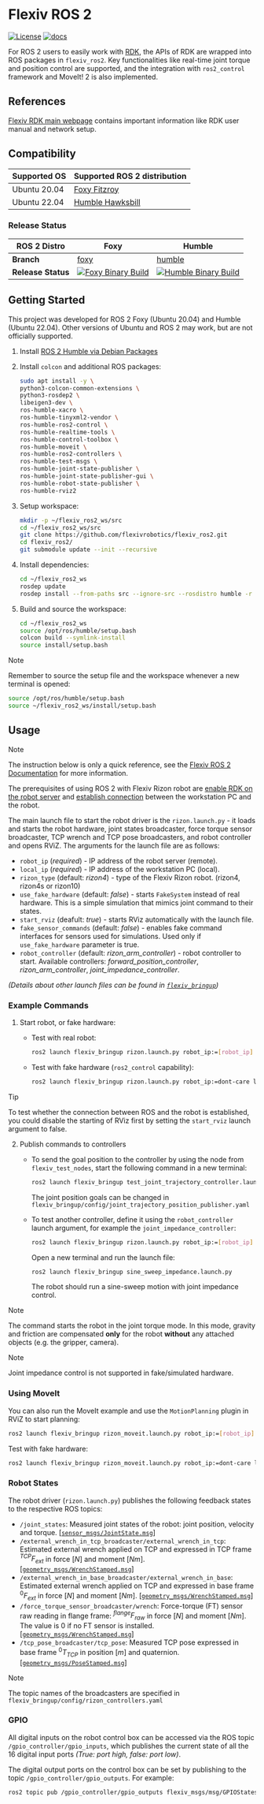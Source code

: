 # Flexiv ROS 2

[![License](https://img.shields.io/badge/License-Apache%202.0-blue.svg)](https://opensource.org/licenses/Apache-2.0) [![docs](https://img.shields.io/badge/docs-sphinx-yellow)](https://rdk.flexiv.com/manual/ros2_packages.html)

For ROS 2 users to easily work with [RDK](https://github.com/flexivrobotics/flexiv_rdk), the APIs of RDK are wrapped into ROS packages in `flexiv_ros2`. Key functionalities like real-time joint torque and position control are supported, and the integration with `ros2_control` framework and MoveIt! 2 is also implemented.

## References

[Flexiv RDK main webpage](https://rdk.flexiv.com/) contains important information like RDK user manual and network setup.

## Compatibility

| **Supported OS** | **Supported ROS 2 distribution**                              |
| ---------------- | ------------------------------------------------------------- |
| Ubuntu 20.04     | [Foxy Fitzroy](https://docs.ros.org/en/foxy/index.html)       |
| Ubuntu 22.04     | [Humble Hawksbill](https://docs.ros.org/en/humble/index.html) |

### Release Status

| **ROS 2 Distro**   | Foxy                                                            | Humble                                                |
| ------------------ | --------------------------------------------------------------- | ----------------------------------------------------- |
| **Branch**         | [foxy](https://github.com/flexivrobotics/flexiv_ros2/tree/foxy) | [humble](https://github.com/flexivrobotics/flexiv_ros2) |
| **Release Status** | [![Foxy Binary Build](https://github.com/flexivrobotics/flexiv_ros2/actions/workflows/foxy-binary-build.yml/badge.svg?branch=foxy)](https://github.com/flexivrobotics/flexiv_ros2/actions/workflows/foxy-binary-build.yml) | [![Humble Binary Build](https://github.com/flexivrobotics/flexiv_ros2/actions/workflows/humble-binary-build.yml/badge.svg?branch=humble)](https://github.com/flexivrobotics/flexiv_ros2/actions/workflows/humble-binary-build.yml) |

## Getting Started

This project was developed for ROS 2 Foxy (Ubuntu 20.04) and Humble (Ubuntu 22.04). Other versions of Ubuntu and ROS 2 may work, but are not officially supported.

1. Install [ROS 2 Humble via Debian Packages](https://docs.ros.org/en/humble/Installation/Ubuntu-Install-Debians.html)

2. Install `colcon` and additional ROS packages:

   ```bash
   sudo apt install -y \
   python3-colcon-common-extensions \
   python3-rosdep2 \
   libeigen3-dev \
   ros-humble-xacro \
   ros-humble-tinyxml2-vendor \
   ros-humble-ros2-control \
   ros-humble-realtime-tools \
   ros-humble-control-toolbox \
   ros-humble-moveit \
   ros-humble-ros2-controllers \
   ros-humble-test-msgs \
   ros-humble-joint-state-publisher \
   ros-humble-joint-state-publisher-gui \
   ros-humble-robot-state-publisher \
   ros-humble-rviz2
   ```

3. Setup workspace:

   ```bash
   mkdir -p ~/flexiv_ros2_ws/src
   cd ~/flexiv_ros2_ws/src
   git clone https://github.com/flexivrobotics/flexiv_ros2.git
   cd flexiv_ros2/
   git submodule update --init --recursive
   ```

4. Install dependencies:

   ```bash
   cd ~/flexiv_ros2_ws
   rosdep update
   rosdep install --from-paths src --ignore-src --rosdistro humble -r -y
   ```

5. Build and source the workspace:

   ```bash
   cd ~/flexiv_ros2_ws
   source /opt/ros/humble/setup.bash
   colcon build --symlink-install
   source install/setup.bash
   ```

> [!NOTE]
> Remember to source the setup file and the workspace whenever a new terminal is opened:
> ```bash
> source /opt/ros/humble/setup.bash
> source ~/flexiv_ros2_ws/install/setup.bash
> ```

## Usage

> [!NOTE]
> The instruction below is only a quick reference, see the [Flexiv ROS 2 Documentation](https://rdk.flexiv.com/manual/ros2_packages.html) for more information.

The prerequisites of using ROS 2 with Flexiv Rizon robot are [enable RDK on the robot server](https://rdk.flexiv.com/manual/getting_started.html#activate-rdk-server) and [establish connection](https://rdk.flexiv.com/manual/getting_started.html#establish-connection) between the workstation PC and the robot.

The main launch file to start the robot driver is the `rizon.launch.py` - it loads and starts the robot hardware, joint states broadcaster, force torque sensor broadcaster, TCP wrench and TCP pose broadcasters, and robot controller and opens RViZ. The arguments for the launch file are as follows:

- `robot_ip` (*required*) - IP address of the robot server (remote).
- `local_ip` (*required*) - IP address of the workstation PC (local).
- `rizon_type` (default: *rizon4*) - type of the Flexiv Rizon robot. (rizon4, rizon4s or rizon10)
- `use_fake_hardware` (default: *false*) - starts `FakeSystem` instead of real hardware. This is a simple simulation that mimics joint command to their states.
- `start_rviz` (deafult: *true*) - starts RViz automatically with the launch file.
- `fake_sensor_commands` (default: *false*) - enables fake command interfaces for sensors used for simulations. Used only if `use_fake_hardware` parameter is true.
- `robot_controller` (default: *rizon_arm_controller*) - robot controller to start. Available controllers: *forward_position_controller*, *rizon_arm_controller*, *joint_impedance_controller*.

*(Details about other launch files can be found in [`flexiv_bringup`](/flexiv_bringup))*

### Example Commands

1. Start robot, or fake hardware:

   - Test with real robot:

     ```bash
     ros2 launch flexiv_bringup rizon.launch.py robot_ip:=[robot_ip] local_ip:=[local_ip] rizon_type:=rizon4
     ```

   - Test with fake hardware (`ros2_control` capability):

     ```bash
     ros2 launch flexiv_bringup rizon.launch.py robot_ip:=dont-care local_ip:=dont-care use_fake_hardware:=true
     ```

> [!TIP]
> To test whether the connection between ROS and the robot is established, you could disable the starting of RViz first by setting the `start_rviz` launch argument to false.

2. Publish commands to controllers

   - To send the goal position to the controller by using the node from `flexiv_test_nodes`, start the following command in a new terminal:

     ```bash
     ros2 launch flexiv_bringup test_joint_trajectory_controller.launch.py
     ```

     The joint position goals can be changed in `flexiv_bringup/config/joint_trajectory_position_publisher.yaml`
   - To test another controller, define it using the `robot_controller` launch argument, for example the `joint_impedance_controller`:

     ```bash
     ros2 launch flexiv_bringup rizon.launch.py robot_ip:=[robot_ip] local_ip:=[local_ip] robot_controller:=joint_impedance_controller
     ```

     Open a new terminal and run the launch file:

     ```bash
     ros2 launch flexiv_bringup sine_sweep_impedance.launch.py
     ```

     The robot should run a sine-sweep motion with joint impedance control.

> [!NOTE]
> The command starts the robot in the joint torque mode. In this mode, gravity and friction are compensated **only** for the robot **without** any attached objects (e.g. the gripper, camera).

> [!NOTE]
> Joint impedance control is not supported in fake/simulated hardware.

### Using MoveIt

You can also run the MoveIt example and use the `MotionPlanning` plugin in RViZ to start planning:

```bash
ros2 launch flexiv_bringup rizon_moveit.launch.py robot_ip:=[robot_ip] local_ip:=[local_ip]
```

Test with fake hardware:

```bash
ros2 launch flexiv_bringup rizon_moveit.launch.py robot_ip:=dont-care local_ip:=dont-care use_fake_hardware:=true
```

### Robot States

The robot driver (`rizon.launch.py`) publishes the following feedback states to the respective ROS topics:

- `/joint_states`: Measured joint states of the robot: joint position, velocity and torque. [[`sensor_msgs/JointState.msg`](https://docs.ros.org/en/noetic/api/sensor_msgs/html/msg/JointState.html)]
- `/external_wrench_in_tcp_broadcaster/external_wrench_in_tcp`: Estimated external wrench applied on TCP and expressed in TCP frame $^{TCP}F_{ext}$ in force $[N]$ and moment $[Nm]$. [[`geometry_msgs/WrenchStamped.msg`](https://docs.ros.org/en/noetic/api/geometry_msgs/html/msg/WrenchStamped.html)]
- `/external_wrench_in_base_broadcaster/external_wrench_in_base`: Estimated external wrench applied on TCP and expressed in base frame $^{0}F_{ext}$ in force $[N]$ and moment $[Nm]$. [[`geometry_msgs/WrenchStamped.msg`](https://docs.ros.org/en/noetic/api/geometry_msgs/html/msg/WrenchStamped.html)]
- `/force_torque_sensor_broadcaster/wrench`: Force-torque (FT) sensor raw reading in flange frame: $^{flange}F_{raw}$ in force $[N]$ and moment $[Nm]$. The value is 0 if no FT sensor is installed. [[`geometry_msgs/WrenchStamped.msg`](https://docs.ros.org/en/noetic/api/geometry_msgs/html/msg/WrenchStamped.html)]
- `/tcp_pose_broadcaster/tcp_pose`: Measured TCP pose expressed in base frame $^{0}T_{TCP}$ in position $[m]$ and quaternion. [[`geometry_msgs/PoseStamped.msg`](https://docs.ros.org/en/noetic/api/geometry_msgs/html/msg/PoseStamped.html)]

> [!NOTE]
> The topic names of the broadcasters are specified in `flexiv_bringup/config/rizon_controllers.yaml`

### GPIO

All digital inputs on the robot control box can be accessed via the ROS topic `/gpio_controller/gpio_inputs`, which publishes the current state of all the 16 digital input ports *(True: port high, false: port low)*.

The digital output ports on the control box can be set by publishing to the topic `/gpio_controller/gpio_outputs`. For example:

```bash
ros2 topic pub /gpio_controller/gpio_outputs flexiv_msgs/msg/GPIOStates "{states: [{pin: 0, state: true}, {pin: 2, state: true}]}"
```

